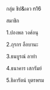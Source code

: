 กลุ่ม ชิป&เดว n16

สมาชิก  

1.ปองพล วงศ์อนุ

2.ภุรกร ลือบานะ

3.ธนบูรณ์ ลาทำ

4.ธนาคาร เสกรัมย์

5.ธิดารัตน์ บุตรพรม 
